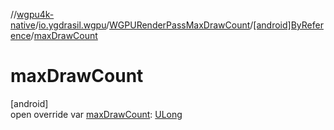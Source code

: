 //[wgpu4k-native](../../../../index.md)/[io.ygdrasil.wgpu](../../index.md)/[WGPURenderPassMaxDrawCount](../index.md)/[[android]ByReference](index.md)/[maxDrawCount](max-draw-count.md)

# maxDrawCount

[android]\
open override var [maxDrawCount](max-draw-count.md): [ULong](https://kotlinlang.org/api/core/kotlin-stdlib/kotlin/-u-long/index.html)